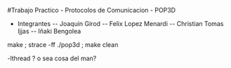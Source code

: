 #Trabajo Practico - Protocolos de Comunicacion - POP3D

- Integrantes
-- Joaquin Girod
-- Felix Lopez Menardi
-- Christian Tomas Ijjas
-- Iñaki Bengolea



make ; strace -ff ./pop3d ; make clean

-lthread ? o sea cosa del man?
